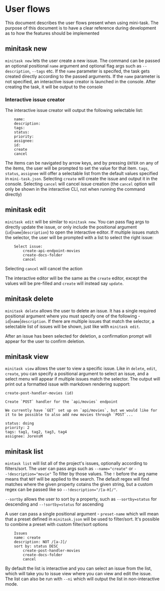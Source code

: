 # User flows

This document describes the user flows present when using mini-task. The purpose of this document is to have a clear reference during development as to how the features should be implemented

## minitask new

`minitask new` lets the user create a new issue. The command can be passed an optional positional `name` argument and optional flag args such as `--description`, `--tags` etc. If the `name` parameter is specifed, the task gets created directly according to the passed arguments. If the `name` parameter is not specified, an interactive issue creator is launched in the console. After creating the task, it will be output to the console

### Interactive issue creator

The interactive issue creator will output the following selectable list:

```
    name: 
    description: 
    tags:
    status:
    priority:
    assignee:
    id:
    create
    cancel
```

The items can be navigated by arrow keys, and by pressing `ENTER` on any of the items, the user will be prompted to set the value for that item. `tags`, `status`, `assignee` will offer a selectable list from the default values specified in `mini-task.json`. Selecting `create` will create the issue and output it in the console. Selecting `cancel` will cancel issue creation (the `cancel` option will only be shown in the interactive CLI, not when running the command directly)

## minitask edit

`minitask edit` will be similar to `minitask new`. You can pass flag args to directly update the issue, or only include the positional argument (`id`|`name`|`description`) to open the interactive editor. If multiple issues match the selector, the user will be prompted with a list to select the right issue:

```
    Select issue:
        create-api-endpoint-movies
        create-docs-folder
        cancel
```

Selecting `cancel` will cancel the action

The interactive editor will be the same as the `create` editor, except the values will be pre-filled and `create` will instead say `update`.

## minitask delete

`minitask delete` allows the user to delete an issue. It has a single required positional argument where you must specify one of the following - `id`|`name`|`description`. If there are multiple issues that match the selector, a selectable list of issues will be shown, just like with `minitask edit`.

After an issue has been selected for deletion, a confirmation prompt will appear for the user to confirm deletion.

## minitask view

`minitask view` allows the user to view a specific issue. Like in `delete`, `edit`, `create`, you can specify a positional argument to select an issue, and a select menu will appear if multiple issues match the selector. The output will print out a formatted issue with markdown rendering support:

```
create-post-handler-movies (id)

Create `POST` handler for the `api/movies` endpoint

We currently have `GET` set up on `api/movies`, but we would like for it to be possible to also add new movies through `POST`...

status: doing
priority: 2
tags: tag1, tag2, tag3, tag4
assignee: JorensM
```

## minitask list

`mintask list` will list all of the project's issues, optionally according to filters/sort. The user can pass args such as `--name="create"` or `--!description="movie"` To filter by those values. The `!` before the arg name means that `NOT` will be applied to the search. The default regex will find matches where the given property cotains the given string, but a custom regex can be passed like so `--!description="/[a-H]/"`.

`--sortby` allows the user to sort by a property, such as `--sortby=status` for descending and `--!sortby=status` for ascending

A user can pass a single positional argument - `preset-name` which will mean that a preset defined in `minitask.json` will be used to filter/sort. It's possible to combine a preset with custom filter/sort options

```
    Issues
    name: create
    description: NOT /[a-J]/
    sort by: status DESC
        create-post-handler-movies
        create-docs-folder
        cancel
```

By default the list is interactive and you can select an issue from the list, which will take you to issue view where you can view and edit the issue. The list can also be run with `--ni` which will output the list in non-interactive mode.